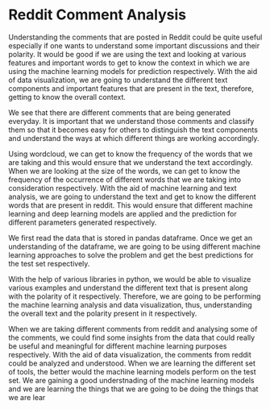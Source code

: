 # Reddit Comment Analysis 

Understanding the comments that are posted in Reddit could be quite useful especially if one wants to understand some important discussions and their polarity. 
It would be good if we are using the text and looking at various features and important words to get to know the context in which we are using the machine learning models for prediction respectively. With the aid of data visualization, we are going to understand the different text components and important features that are present in the text, therefore, getting to know the overall context. 

We see that there are different comments that are being generated everyday. It is important that we understand those comments and classify them so that it becomes easy for others to distinguish the text components and understand the ways at which different things are working accordingly. 

Using wordcloud, we can get to know the frequency of the words that we are taking and this would ensure that we understand the text accordingly. When we are looking at the size of the words, we can get to know the frequency of the occurrence of different words that we are taking into consideration respectively. With the aid of machine learning and text analysis, we are going to understand the text and get to know the different words that are present in reddit. This would ensure that different machine learning and deep learning models are applied and the prediction for different parameters generated respectively.

We first read the data that is stored in pandas dataframe. Once we get an understanding of the dataframe, we are going to be using different machine learning approaches to solve the problem and get the best predictions for the test set respectively. 

With the help of various libraries in python, we would be able to visualize various examples and understand the different text that is present along with the polarity of it respectively. Therefore, we are going to be performing the machine learning analysis and data visualization, thus, understanding the overall text and the polarity present in it respectively. 

When we are taking different comments from reddit and analysing some of the comments, we could find some insights from the data that could really be useful and meaningful for different machine learning purposes respectively. With the aid of data visualization, the comments from reddit could be analyzed and understood. When we are learning the different set of tools, the better would the machine learning models perform on the test set. We are gaining a good understnading of the machine learning models and we are learning the things that we are going to be doing the things that we are lear

